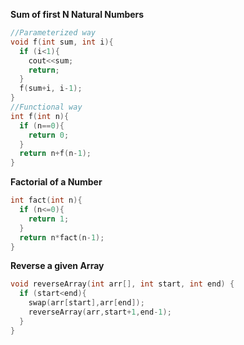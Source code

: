 **Sum of first N Natural Numbers**
```cpp
//Parameterized way
void f(int sum, int i){
  if (i<1){
    cout<<sum;
    return;
  }
  f(sum+i, i-1);
}
//Functional way
int f(int n){
  if (n==0){
    return 0;
  }
  return n+f(n-1);
}
```

**Factorial of a Number**
```cpp
int fact(int n){
  if (n<=0){
    return 1;
  }
  return n*fact(n-1);
}
```

**Reverse a given Array**
```cpp
void reverseArray(int arr[], int start, int end) {
  if (start<end){
    swap(arr[start],arr[end]);
    reverseArray(arr,start+1,end-1);
  }
}
```
